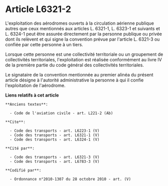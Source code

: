 # Article L6321-2

L'exploitation des aérodromes ouverts à la circulation aérienne publique autres que ceux mentionnés aux articles L. 6321-1,
L. 6323-1 et suivants et L. 6324-1 peut être assurée directement par la personne publique ou privée dont ils relèvent et qui
signe la convention prévue par l'article L. 6321-3 ou confiée par cette personne à un tiers. 

Lorsque cette personne est une collectivité territoriale ou un groupement de collectivités territoriales, l'exploitation est
réalisée conformément au livre IV de la première partie du code général des collectivités territoriales. 

Le signataire de la convention mentionnée au premier alinéa du présent article désigne à l'autorité administrative la
personne à qui il confie l'exploitation de l'aérodrome.

**Liens relatifs à cet article**

	**Anciens textes**:

	  - Code de l'aviation civile - art. L221-2 (Ab)

	**Cite**:

	  - Code des transports - art. L6223-1 (V)
	  - Code des transports - art. L6321-1 (V)
	  - Code des transports - art. L6324-1 (V)

	**Cité par**:

	  - Code des transports - art. L6321-3 (V)
	  - Code des transports - art. L6783-3 (V)

	**Codifié par**:

	  - Ordonnance n°2010-1307 du 28 octobre 2010 - art. (V)
